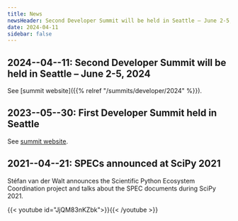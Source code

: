 ```yaml
---
title: News
newsHeader: Second Developer Summit will be held in Seattle – June 2-5, 2024
date: 2024-04-11
sidebar: false
---
```


## 2024--04--11: Second Developer Summit will be held in Seattle – June 2-5, 2024

See [summit website]({{% relref "/summits/developer/2024" %}}).

## 2023--05--30: First Developer Summit held in Seattle

See [summit website](/summits/developer/2023).

## 2021--04--21: SPECs announced at SciPy 2021

Stéfan van der Walt announces the Scientific Python Ecosystem Coordination project and
talks about the SPEC documents during SciPy 2021.

{{< youtube id="JjQM83nKZbk">}}{{< /youtube >}}
